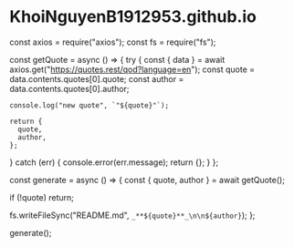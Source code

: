 # KhoiNguyenB1912953.github.io
const axios = require("axios");
const fs = require("fs");

const getQuote = async () => {
  try {
    const { data } = await axios.get("https://quotes.rest/qod?language=en&quot;);
    const quote = data.contents.quotes[0].quote;
    const author = data.contents.quotes[0].author;

    console.log("new quote", `"${quote}"`);

    return {
      quote,
      author,
    };
  } catch (err) {
    console.error(err.message);
    return {};
  }
};

const generate = async () => {
  const { quote, author } = await getQuote();

  if (!quote) return;

  fs.writeFileSync("README.md", `_**${quote}**_\n\n${author}`);
};

generate();
